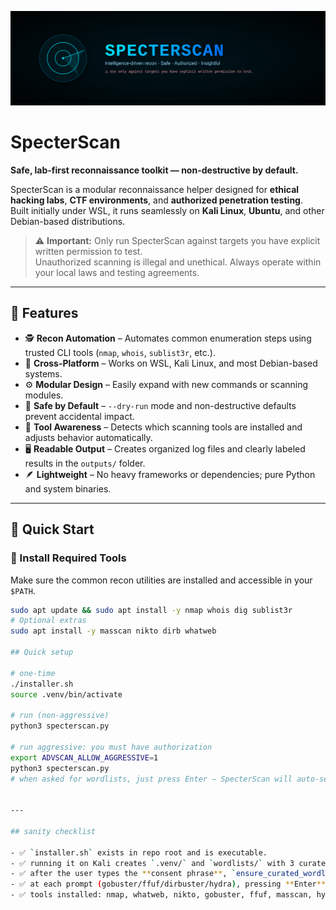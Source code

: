 ![SpecterScan Banner](./banner.svg)

# SpecterScan

**Safe, lab-first reconnaissance toolkit — non-destructive by default.**

SpecterScan is a modular reconnaissance helper designed for **ethical hacking labs**, **CTF environments**, and **authorized penetration testing**.  
Built initially under WSL, it runs seamlessly on **Kali Linux**, **Ubuntu**, and other Debian-based distributions.

> ⚠️ **Important:** Only run SpecterScan against targets you have explicit written permission to test.  
> Unauthorized scanning is illegal and unethical. Always operate within your local laws and testing agreements.

---

## 🧠 Features

- 🕵️ **Recon Automation** – Automates common enumeration steps using trusted CLI tools (`nmap`, `whois`, `sublist3r`, etc.).
- 🧩 **Cross-Platform** – Works on WSL, Kali Linux, and most Debian-based systems.
- ⚙️ **Modular Design** – Easily expand with new commands or scanning modules.
- 🧱 **Safe by Default** – `--dry-run` mode and non-destructive defaults prevent accidental impact.
- 🧰 **Tool Awareness** – Detects which scanning tools are installed and adjusts behavior automatically.
- 🖥️ **Readable Output** – Creates organized log files and clearly labeled results in the `outputs/` folder.
- 🪶 **Lightweight** – No heavy frameworks or dependencies; pure Python and system binaries.

---

## 🚀 Quick Start

### 🔧 Install Required Tools
Make sure the common recon utilities are installed and accessible in your `$PATH`.

```bash 
sudo apt update && sudo apt install -y nmap whois dig sublist3r
# Optional extras
sudo apt install -y masscan nikto dirb whatweb

## Quick setup

# one-time
./installer.sh
source .venv/bin/activate

# run (non-aggressive)
python3 specterscan.py

# run aggressive: you must have authorization
export ADVSCAN_ALLOW_AGGRESSIVE=1
python3 specterscan.py
# when asked for wordlists, just press Enter — SpecterScan will auto-select from ./wordlists


---

## sanity checklist

- ✅ `installer.sh` exists in repo root and is executable.  
- ✅ running it on Kali creates `.venv/` and `wordlists/` with 3 curated lists.  
- ✅ after the user types the **consent phrase**, `ensure_curated_wordlists()` runs once if the folder is empty.  
- ✅ at each prompt (gobuster/ffuf/dirbuster/hydra), pressing **Enter** auto-selects a sensible file—no path hunting.  
- ✅ tools installed: nmap, whatweb, nikto, gobuster, ffuf, masscan, hydra, sqlmap, wpscan, dig.



